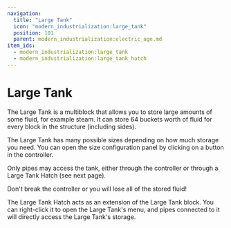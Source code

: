 ```yaml
---
navigation:
  title: "Large Tank"
  icon: "modern_industrialization:large_tank"
  position: 101
  parent: modern_industrialization:electric_age.md
item_ids:
  - modern_industrialization:large_tank
  - modern_industrialization:large_tank_hatch
---
```


# Large Tank

The Large Tank is a multiblock that allows you to store large amounts of some fluid, for example steam. It can store 64 buckets worth of fluid for every block in the structure (including sides).

<Recipe id="modern_industrialization:electric_age/machine/large_tank_asbl" />

The Large Tank has many possible sizes depending on how much storage you need. You can open the size configuration panel by clicking on a button in the controller.

Only pipes may access the tank, either through the controller or through a Large Tank Hatch (see next page).

Don't break the controller or you will lose all of the stored fluid!

The Large Tank Hatch acts as an extension of the Large Tank block. You can right-click it to open the Large Tank's menu, and pipes connected to it will directly access the Large Tank's storage.

<Recipe id="modern_industrialization:electric_age/machine/large_tank_hatch_asbl" />

